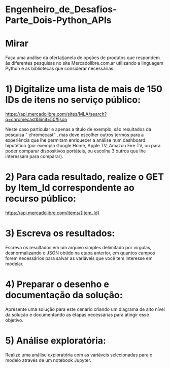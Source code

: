 # Engenheiro_de_Desafios-Parte_Dois-Python_APIs
# Mirar 

Faça uma análise da oferta/janela de opções de produtos que respondem às diferentes pesquisas no site Mercadolibre.com.ar  utilizando a linguagem Python e as bibliotecas que considerar necessárias. 

# 1) Digitalize uma lista de mais de 150 IDs de itens no serviço público:
https://api.mercadolibre.com/sites/MLA/search?q=chromecast&limit=50#json 

Neste caso particular e apenas a título de exemplo, são resultados da pesquisa “ chromecast” , mas deve escolher outros termos para a experiência que lhe permitam enriquecer a análise num dashboard hipotético (por exemplo Google Home, Apple TV, Amazon Fire TV, ou para poder comparar dispositivos portáteis, ou escolha 3 outros que lhe interessam para comparar).
# 2) Para cada resultado, realize o GET by Item_Id correspondente ao recurso público:
https://api.mercadolibre.com/items/{Item_Id}
# 3) Escreva os resultados:
Escreva os resultados em um arquivo simples delimitado por vírgulas, desnormalizando o JSON obtido na etapa anterior, em quantos campos forem necessários para salvar as variáveis ​​que você tem interesse em modelar.  
# 4) Preparar o desenho e documentação da solução:
Apresente uma solução para este cenário criando um diagrama de alto nível da solução e documentando as etapas necessárias para atingir esse objetivo.
# 5) Análise exploratória:
Realize uma análise exploratória com as variáveis ​​selecionadas para o modelo através de um notebook Jupyter.
